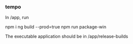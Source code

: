 ### tempo

In /app, run

npm i
ng build --prod=true
npm run package-win 

The executable application should be in /app/release-builds
